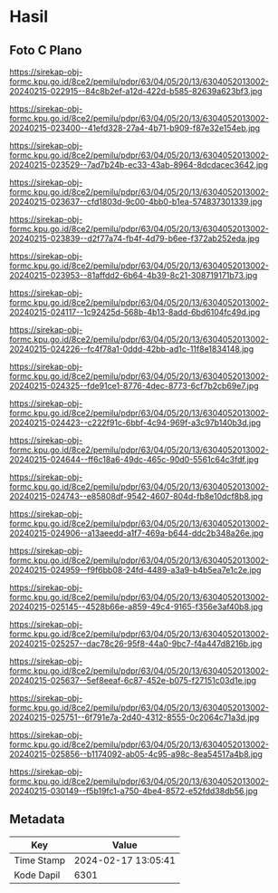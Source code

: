 # Hasil

## Foto C Plano

https://sirekap-obj-formc.kpu.go.id/8ce2/pemilu/pdpr/63/04/05/20/13/6304052013002-20240215-022915--84c8b2ef-a12d-422d-b585-82639a623bf3.jpg

https://sirekap-obj-formc.kpu.go.id/8ce2/pemilu/pdpr/63/04/05/20/13/6304052013002-20240215-023400--41efd328-27a4-4b71-b909-f87e32e154eb.jpg

https://sirekap-obj-formc.kpu.go.id/8ce2/pemilu/pdpr/63/04/05/20/13/6304052013002-20240215-023529--7ad7b24b-ec33-43ab-8964-8dcdacec3642.jpg

https://sirekap-obj-formc.kpu.go.id/8ce2/pemilu/pdpr/63/04/05/20/13/6304052013002-20240215-023637--cfd1803d-9c00-4bb0-b1ea-574837301339.jpg

https://sirekap-obj-formc.kpu.go.id/8ce2/pemilu/pdpr/63/04/05/20/13/6304052013002-20240215-023839--d2f77a74-fb4f-4d79-b6ee-f372ab252eda.jpg

https://sirekap-obj-formc.kpu.go.id/8ce2/pemilu/pdpr/63/04/05/20/13/6304052013002-20240215-023953--81affdd2-6b64-4b39-8c21-308719171b73.jpg

https://sirekap-obj-formc.kpu.go.id/8ce2/pemilu/pdpr/63/04/05/20/13/6304052013002-20240215-024117--1c92425d-568b-4b13-8add-6bd6104fc49d.jpg

https://sirekap-obj-formc.kpu.go.id/8ce2/pemilu/pdpr/63/04/05/20/13/6304052013002-20240215-024226--fc4f78a1-0ddd-42bb-ad1c-11f8e1834148.jpg

https://sirekap-obj-formc.kpu.go.id/8ce2/pemilu/pdpr/63/04/05/20/13/6304052013002-20240215-024325--fde91ce1-8776-4dec-8773-6cf7b2cb69e7.jpg

https://sirekap-obj-formc.kpu.go.id/8ce2/pemilu/pdpr/63/04/05/20/13/6304052013002-20240215-024423--c222f91c-6bbf-4c94-969f-a3c97b140b3d.jpg

https://sirekap-obj-formc.kpu.go.id/8ce2/pemilu/pdpr/63/04/05/20/13/6304052013002-20240215-024644--ff6c18a6-49dc-465c-90d0-5561c64c3fdf.jpg

https://sirekap-obj-formc.kpu.go.id/8ce2/pemilu/pdpr/63/04/05/20/13/6304052013002-20240215-024743--e85808df-9542-4607-804d-fb8e10dcf8b8.jpg

https://sirekap-obj-formc.kpu.go.id/8ce2/pemilu/pdpr/63/04/05/20/13/6304052013002-20240215-024906--a13aeedd-a1f7-469a-b644-ddc2b348a26e.jpg

https://sirekap-obj-formc.kpu.go.id/8ce2/pemilu/pdpr/63/04/05/20/13/6304052013002-20240215-024959--f9f6bb08-24fd-4489-a3a9-b4b5ea7e1c2e.jpg

https://sirekap-obj-formc.kpu.go.id/8ce2/pemilu/pdpr/63/04/05/20/13/6304052013002-20240215-025145--4528b66e-a859-49c4-9165-f356e3af40b8.jpg

https://sirekap-obj-formc.kpu.go.id/8ce2/pemilu/pdpr/63/04/05/20/13/6304052013002-20240215-025257--dac78c26-95f8-44a0-9bc7-f4a447d8216b.jpg

https://sirekap-obj-formc.kpu.go.id/8ce2/pemilu/pdpr/63/04/05/20/13/6304052013002-20240215-025637--5ef8eeaf-6c87-452e-b075-f27151c03d1e.jpg

https://sirekap-obj-formc.kpu.go.id/8ce2/pemilu/pdpr/63/04/05/20/13/6304052013002-20240215-025751--6f791e7a-2d40-4312-8555-0c2064c71a3d.jpg

https://sirekap-obj-formc.kpu.go.id/8ce2/pemilu/pdpr/63/04/05/20/13/6304052013002-20240215-025856--b1174092-ab05-4c95-a98c-8ea54517a4b8.jpg

https://sirekap-obj-formc.kpu.go.id/8ce2/pemilu/pdpr/63/04/05/20/13/6304052013002-20240215-030149--f5b19fc1-a750-4be4-8572-e52fdd38db56.jpg


## Metadata

| Key        | Value               |
| ---------- | ------------------- |
| Time Stamp | 2024-02-17 13:05:41 |
| Kode Dapil | 6301                |



